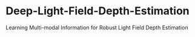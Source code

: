 # Deep-Light-Field-Depth-Estimation
Learning Multi-modal Information for Robust Light Field Depth Estimation
